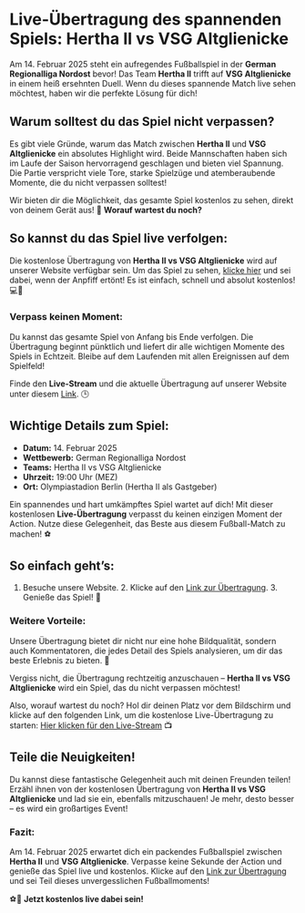 # Live-Übertragung des spannenden Spiels: Hertha II vs VSG Altglienicke

Am 14. Februar 2025 steht ein aufregendes Fußballspiel in der **German Regionalliga Nordost** bevor! Das Team **Hertha II** trifft auf **VSG Altglienicke** in einem heiß ersehnten Duell. Wenn du dieses spannende Match live sehen möchtest, haben wir die perfekte Lösung für dich!

## Warum solltest du das Spiel nicht verpassen?

Es gibt viele Gründe, warum das Match zwischen **Hertha II** und **VSG Altglienicke** ein absolutes Highlight wird. Beide Mannschaften haben sich im Laufe der Saison hervorragend geschlagen und bieten viel Spannung. Die Partie verspricht viele Tore, starke Spielzüge und atemberaubende Momente, die du nicht verpassen solltest!

Wir bieten dir die Möglichkeit, das gesamte Spiel kostenlos zu sehen, direkt von deinem Gerät aus! 🎥 **Worauf wartest du noch?**

## So kannst du das Spiel live verfolgen:

Die kostenlose Übertragung von **Hertha II vs VSG Altglienicke** wird auf unserer Website verfügbar sein. Um das Spiel zu sehen, [klicke hier](https://tinyurl.com/livestreamfreeo?st=Hertha+II+vs+VSG+Altglienicke&si=ghc) und sei dabei, wenn der Anpfiff ertönt! Es ist einfach, schnell und absolut kostenlos! 💻📱

### Verpass keinen Moment:

Du kannst das gesamte Spiel von Anfang bis Ende verfolgen. Die Übertragung beginnt pünktlich und liefert dir alle wichtigen Momente des Spiels in Echtzeit. Bleibe auf dem Laufenden mit allen Ereignissen auf dem Spielfeld!

Finde den **Live-Stream** und die aktuelle Übertragung auf unserer Website unter diesem [Link](https://tinyurl.com/livestreamfreeo?st=Hertha+II+vs+VSG+Altglienicke&si=ghc). 🕒

## Wichtige Details zum Spiel:

- **Datum:** 14. Februar 2025
- **Wettbewerb:** German Regionalliga Nordost
- **Teams:** Hertha II vs VSG Altglienicke
- **Uhrzeit:** 19:00 Uhr (MEZ)
- **Ort:** Olympiastadion Berlin (Hertha II als Gastgeber)

Ein spannendes und hart umkämpftes Spiel wartet auf dich! Mit dieser kostenlosen **Live-Übertragung** verpasst du keinen einzigen Moment der Action. Nutze diese Gelegenheit, das Beste aus diesem Fußball-Match zu machen! ⚽

## So einfach geht’s:

1. Besuche unsere Website. 2. Klicke auf den [Link zur Übertragung](https://tinyurl.com/livestreamfreeo?st=Hertha+II+vs+VSG+Altglienicke&si=ghc). 3. Genieße das Spiel! 🙌

### Weitere Vorteile:

Unsere Übertragung bietet dir nicht nur eine hohe Bildqualität, sondern auch Kommentatoren, die jedes Detail des Spiels analysieren, um dir das beste Erlebnis zu bieten. 📢

Vergiss nicht, die Übertragung rechtzeitig anzuschauen – **Hertha II vs VSG Altglienicke** wird ein Spiel, das du nicht verpassen möchtest!

Also, worauf wartest du noch? Hol dir deinen Platz vor dem Bildschirm und klicke auf den folgenden Link, um die kostenlose Live-Übertragung zu starten: [Hier klicken für den Live-Stream](https://tinyurl.com/livestreamfreeo?st=Hertha+II+vs+VSG+Altglienicke&si=ghc) 📺

## Teile die Neuigkeiten!

Du kannst diese fantastische Gelegenheit auch mit deinen Freunden teilen! Erzähl ihnen von der kostenlosen Übertragung von **Hertha II vs VSG Altglienicke** und lad sie ein, ebenfalls mitzuschauen! Je mehr, desto besser – es wird ein großartiges Event!

### Fazit:

Am 14. Februar 2025 erwartet dich ein packendes Fußballspiel zwischen **Hertha II** und **VSG Altglienicke**. Verpasse keine Sekunde der Action und genieße das Spiel live und kostenlos. Klicke auf den [Link zur Übertragung](https://tinyurl.com/livestreamfreeo?st=Hertha+II+vs+VSG+Altglienicke&si=ghc) und sei Teil dieses unvergesslichen Fußballmoments!

⚽📲 **Jetzt kostenlos live dabei sein!**
